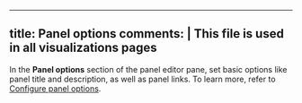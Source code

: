 -----

## title: Panel options comments: | This file is used in all visualizations pages

In the **Panel options** section of the panel editor pane, set basic options like panel title and description, as well as panel links. To learn more, refer to [Configure panel options](../../configure-panel-options/).
